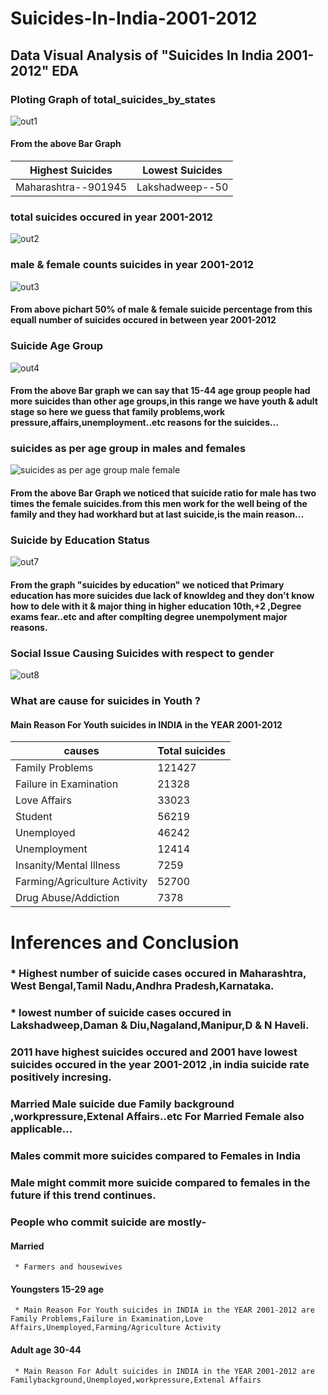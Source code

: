# Suicides-In-India-2001-2012
## Data  Visual Analysis of "Suicides In India 2001-2012" EDA

### Ploting Graph of total_suicides_by_states
![out1](https://user-images.githubusercontent.com/72851592/135704899-72d80083-af1f-41cb-8cf9-cc47f53e5811.png)
#### From the above Bar Graph
Highest Suicides | Lowest Suicides 
------------ | -------------
Maharashtra--901945 | Lakshadweep--50
     
### total suicides occured in year 2001-2012
![out2](https://user-images.githubusercontent.com/72851592/135704968-26a823bc-d788-490b-aafc-444b251e7dbb.png)

### male & female counts suicides in year 2001-2012
![out3](https://user-images.githubusercontent.com/72851592/135705022-3e7f059f-690a-4d19-ad0f-864632f7375b.png)

#### From above pichart 50% of male & female suicide percentage from this equall number of suicides occured in between year 2001-2012

### Suicide Age Group
![out4](https://user-images.githubusercontent.com/72851592/135705066-0835bb43-6fa9-4e79-8f0a-2fb3544c208d.png)

#### From the above Bar graph we can say that 15-44 age group people had more suicides than other age groups,in this range we have youth & adult stage so here we guess that family problems,work pressure,affairs,unemployment..etc reasons for the suicides...

### suicides as per age group in males and females
![suicides as per age group male female](https://user-images.githubusercontent.com/72851592/135705109-de02cc37-6962-4dff-84d8-3e6ee3bed7f6.png)
#### From the above Bar Graph we noticed that suicide ratio for male has two times the female suicides.from this men work for the well being of the family and they had workhard but at last suicide,is the main reason...

### Suicide by Education Status
![out7](https://user-images.githubusercontent.com/72851592/135705222-b3a4f828-c357-406e-aee5-d49688baf806.png)
#### From the graph "suicides by education" we noticed that Primary education has more suicides due lack of knowldeg and they don't know how to dele with it & major thing in higher education 10th,+2 ,Degree exams fear..etc and after complting degree unempolyment major reasons.

### Social Issue Causing Suicides with respect to gender
![out8](https://user-images.githubusercontent.com/72851592/135705300-8e63a450-c920-443d-927b-670080c4d146.png)

### What are cause for suicides in Youth ?
#### Main Reason For Youth suicides in INDIA in the YEAR 2001-2012
causes | Total suicides 
------------ | -------------
Family Problems | 121427
Failure in Examination | 21328
Love Affairs | 33023
Student | 56219
Unemployed | 46242
Unemployment | 12414
Insanity/Mental Illness | 7259
Farming/Agriculture Activity | 52700
Drug Abuse/Addiction | 7378

# Inferences and Conclusion
### * Highest number of suicide cases occured in Maharashtra, West Bengal,Tamil Nadu,Andhra Pradesh,Karnataka.
### * lowest number of suicide cases occured in Lakshadweep,Daman & Diu,Nagaland,Manipur,D & N Haveli.
### 2011 have highest suicides occured and 2001 have lowest suicides occured in the year 2001-2012 ,in india suicide rate positively incresing.
### Married Male suicide due Family background ,workpressure,Extenal Affairs..etc For Married Female also applicable...
### Males commit more suicides compared to Females in India
### Male might commit more suicide compared to females in the future if this trend continues.
### People who commit suicide are mostly-
#### Married
     * Farmers and housewives
#### Youngsters 15-29 age
     * Main Reason For Youth suicides in INDIA in the YEAR 2001-2012 are Family Problems,Failure in Examination,Love Affairs,Unemployed,Farming/Agriculture Activity
#### Adult age 30-44
     * Main Reason For Adult suicides in INDIA in the YEAR 2001-2012 are Familybackground,Unemployed,workpressure,Extenal Affairs

